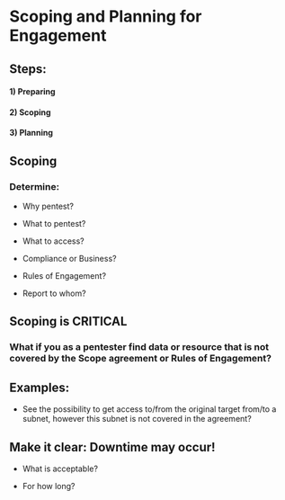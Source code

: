 # Scoping and Planning for Engagement

## Steps:

#### 1) Preparing

#### 2) Scoping

#### 3) Planning

## Scoping

### Determine:

 - Why pentest?

 - What to pentest?

 - What to access?

 - Compliance or Business?

 - Rules of Engagement?

 - Report to whom?

## Scoping is CRITICAL

### What if you as a pentester find data or resource that is not covered by the Scope agreement or Rules of Engagement?

## Examples:

 - See the possibility to get access to/from the original target from/to a subnet, however this subnet is not covered in the agreement?

## Make it clear: Downtime may occur!

 - What is acceptable?

 - For how long?
